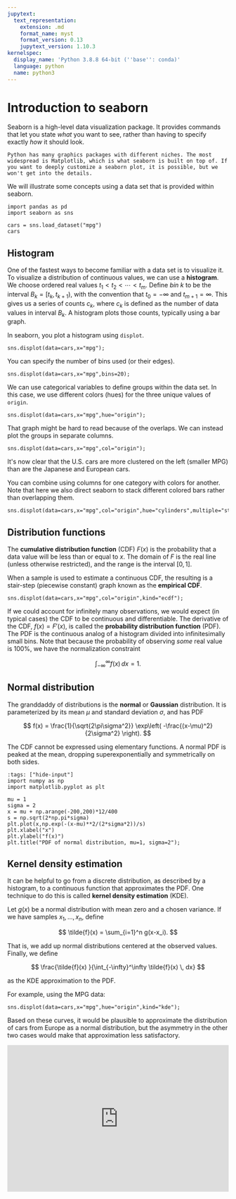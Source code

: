 ```yaml
---
jupytext:
  text_representation:
    extension: .md
    format_name: myst
    format_version: 0.13
    jupytext_version: 1.10.3
kernelspec:
  display_name: 'Python 3.8.8 64-bit (''base'': conda)'
  language: python
  name: python3
---
```

# Introduction to seaborn

Seaborn is a high-level data visualization package. It provides commands that let you state *what* you want to see, rather than having to specify exactly *how* it should look.

```{note}
Python has many graphics packages with different niches. The most widespread is Matplotlib, which is what seaborn is built on top of. If you want to deeply customize a seaborn plot, it is possible, but we won't get into the details.
```

We will illustrate some concepts using a data set that is provided within seaborn.

```{code-cell} ipython3
import pandas as pd
import seaborn as sns

cars = sns.load_dataset("mpg")
cars
```

## Histogram

One of the fastest ways to become familiar with a data set is to visualize it. To visualize a distribution of continuous values, we can use a **histogram**. We choose ordered real values $t_1 < t_2 < \cdots < t_m$. Define *bin* $k$ to be the interval $B_k=[t_k,t_{k+1})$, with the convention that $t_0=-\infty$ and $t_{m+1}=\infty$. This gives us a series of counts $c_k$, where $c_k$ is defined as the number of data values in interval $B_k$. A histogram plots those counts, typically using a bar graph.

In seaborn, you plot a histogram using `displot`.

```{code-cell}
sns.displot(data=cars,x="mpg");
```

You can specify the number of bins used (or their edges).

```{code-cell}
sns.displot(data=cars,x="mpg",bins=20);
```

We can use categorical variables to define groups within the data set. In this case, we use different colors (hues) for the three unique values of `origin`.

```{code-cell}
sns.displot(data=cars,x="mpg",hue="origin");
```

That graph might be hard to read because of the overlaps. We can instead plot the groups in separate columns.

```{code-cell}
sns.displot(data=cars,x="mpg",col="origin");
```

It's now clear that the U.S. cars are more clustered on the left (smaller MPG) than are the Japanese and European cars.

You can combine using columns for one category with colors for another. Note that here we also direct seaborn to stack different colored bars rather than overlapping them.

```{code-cell}
sns.displot(data=cars,x="mpg",col="origin",hue="cylinders",multiple="stack");
```


## Distribution functions

The **cumulative distribution function** (CDF) $F(x)$ is the probability that a data value will be less than or equal to $x$. The domain of $F$ is the real line (unless otherwise restricted), and the range is the interval $[0,1]$.

When a sample is used to estimate a continuous CDF, the resulting is a stair-step (piecewise constant) graph known as the **empirical CDF**.

```{code-cell}
sns.displot(data=cars,x="mpg",col="origin",kind="ecdf");
```

If we could account for infinitely many observations, we would expect (in typical cases) the CDF to be continuous and differentiable. The derivative of the CDF, $f(x)=F'(x)$, is called the **probability distribution function** (PDF). The PDF is the continuous analog of a histogram divided into infinitesimally small bins. Note that because the probability of observing *some* real value is 100%, we have the normalization constraint

$$
\int_{-\infty}^\infty f(x)\, dx = 1.
$$

## Normal distribution

The granddaddy of distributions is the **normal** or **Gaussian** distribution. It is parameterized by its mean $\mu$ and standard deviation $\sigma$, and has PDF

$$
f(x) = \frac{1}{\sqrt{2\pi\sigma^2}} \exp\left( -\frac{(x-\mu)^2}{2\sigma^2} \right).
$$

The CDF cannot be expressed using elementary functions. A normal PDF is peaked at the mean, dropping superexponentially and symmetrically on both sides.

```{code-cell}
:tags: ["hide-input"]
import numpy as np
import matplotlib.pyplot as plt

mu = 1
sigma = 2
x = mu + np.arange(-200,200)*12/400
s = np.sqrt(2*np.pi*sigma)
plt.plot(x,np.exp(-(x-mu)**2/(2*sigma*2))/s)
plt.xlabel("x")
plt.ylabel("f(x)")
plt.title("PDF of normal distribution, mu=1, sigma=2");
```

## Kernel density estimation

It can be helpful to go from a discrete distribution, as described by a histogram, to a continuous function that approximates the PDF. One technique to do this is called **kernel density estimation** (KDE).

Let $g(x)$ be a normal distribution with mean zero and a chosen variance. If we have samples $x_1,\ldots,x_n$, define

$$
\tilde{f}(x) = \sum_{i=1}^n g(x-x_i).
$$

That is, we add up normal distributions centered at the observed values. Finally, we define

$$
\frac{\tilde{f}(x) }{\int_{-\infty}^\infty \tilde{f}(x) \, dx}
$$

as the KDE approximation to the PDF.

For example, using the MPG data:

```{code-cell}
sns.displot(data=cars,x="mpg",hue="origin",kind="kde");
```

Based on these curves, it would be plausible to approximate the distribution of cars from Europe as a normal distribution, but the asymmetry in the other two cases would make that approximation less satisfactory.

<div style="max-width:608px"><div style="position:relative;padding-bottom:66.118421052632%"><iframe id="kaltura_player" src="https://cdnapisec.kaltura.com/p/2358381/sp/235838100/embedIframeJs/uiconf_id/43030021/partner_id/2358381?iframeembed=true&playerId=kaltura_player&entry_id=1_qjjy09vb&flashvars[streamerType]=auto&amp;flashvars[localizationCode]=en&amp;flashvars[leadWithHTML5]=true&amp;flashvars[sideBarContainer.plugin]=true&amp;flashvars[sideBarContainer.position]=left&amp;flashvars[sideBarContainer.clickToClose]=true&amp;flashvars[chapters.plugin]=true&amp;flashvars[chapters.layout]=vertical&amp;flashvars[chapters.thumbnailRotator]=false&amp;flashvars[streamSelector.plugin]=true&amp;flashvars[EmbedPlayer.SpinnerTarget]=videoHolder&amp;flashvars[dualScreen.plugin]=true&amp;flashvars[Kaltura.addCrossoriginToIframe]=true&amp;&wid=1_js2uame2" width="608" height="402" allowfullscreen webkitallowfullscreen mozAllowFullScreen allow="autoplay *; fullscreen *; encrypted-media *" sandbox="allow-forms allow-same-origin allow-scripts allow-top-navigation allow-pointer-lock allow-popups allow-modals allow-orientation-lock allow-popups-to-escape-sandbox allow-presentation allow-top-navigation-by-user-activation" frameborder="0" title="Kaltura Player" style="position:absolute;top:0;left:0;width:100%;height:100%"></iframe></div></div>
